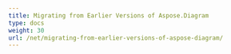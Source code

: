 ```yaml
---
title: Migrating from Earlier Versions of Aspose.Diagram
type: docs
weight: 30
url: /net/migrating-from-earlier-versions-of-aspose-diagram/
---
```


